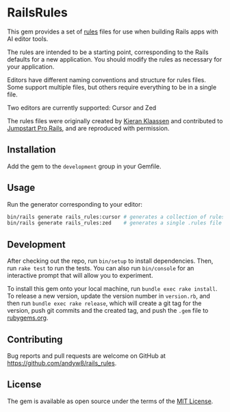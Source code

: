 # RailsRules

This gem provides a set of [rules](https://docs.cursor.com/context/rules) files for use when building Rails apps with AI editor tools.

The rules are intended to be a starting point, corresponding to the Rails defaults for a new application. You should modify the rules as necessary for your application.

Editors have different naming conventions and structure for rules files. Some support multiple files, but others require everything to be in a single file.

Two editors are currently supported: Cursor and Zed

The rules files were originally created by [Kieran Klaassen](https://github.com/kieranklaassen) and contributed to [Jumpstart Pro Rails](jumpstartrails.com), and are reproduced with permission.

## Installation

Add the gem to the `development` group in your Gemfile.

## Usage

Run the generator corresponding to your editor:

```bash
bin/rails generate rails_rules:cursor # generates a collection of rules in .cursor/rules
bin/rails generate rails_rules:zed    # generates a single .rules file
```

## Development

After checking out the repo, run `bin/setup` to install dependencies. Then, run `rake test` to run the tests. You can also run `bin/console` for an interactive prompt that will allow you to experiment.

To install this gem onto your local machine, run `bundle exec rake install`. To release a new version, update the version number in `version.rb`, and then run `bundle exec rake release`, which will create a git tag for the version, push git commits and the created tag, and push the `.gem` file to [rubygems.org](https://rubygems.org).

## Contributing

Bug reports and pull requests are welcome on GitHub at https://github.com/andyw8/rails_rules.

## License

The gem is available as open source under the terms of the [MIT License](https://opensource.org/licenses/MIT).
